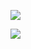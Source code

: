 ![](http://github-profile-summary-cards.vercel.app/api/cards/profile-details?username=mattelisi&theme=nord_dark)

![](http://github-profile-summary-cards.vercel.app/api/cards/stats?username=mattelisi&theme=nord_dark)

